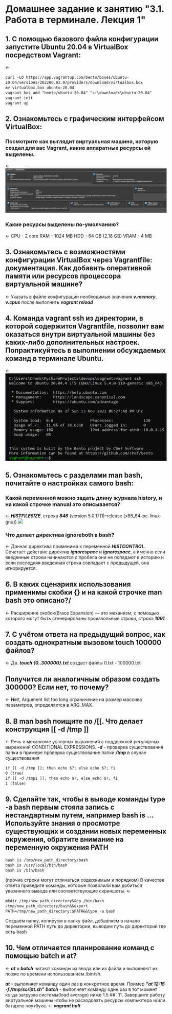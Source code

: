 # Домашнее задание к занятию "3.1. Работа в терминале. Лекция 1"
## 1. С помощью базового файла конфигурации запустите Ubuntu 20.04 в VirtualBox посредством Vagrant:
<- 

    curl -LO https://app.vagrantup.com/bento/boxes/ubuntu-20.04/versions/202206.03.0/providers/download/virtualbox.box
    mv virtualbox.box ubuntu-20.04
    vagrant box add "bento/ubuntu-20.04" "c:\downloads\ubuntu-20.04"
    vagrant init
    vagrant up
## 2. Ознакомьтесь с графическим интерфейсом VirtualBox:
### Посмотрите как выглядит виртуальная машина, которую создал для вас Vagrant, какие аппаратные ресурсы ей выделены. 
<-
![](/img/2022-11-13_21-04-19.png)
### Какие ресурсы выделены по-умолчанию?
<-
CPU - 2 core
RAM - 1024 MB
HDD - 64 GB (2,18 GB)
VRAM - 4 MB

## 3. Ознакомьтесь с возможностями конфигурации VirtualBox через Vagrantfile: документация. Как добавить оперативной памяти или ресурсов процессора виртуальной машине?
<- Указать в файле конфигурации необходимые значения ***v.memory***, ***v.cpus*** после выполнить ***vagrant reload***
## 4. Команда vagrant ssh из директории, в которой содержится Vagrantfile, позволит вам оказаться внутри виртуальной машины без каких-либо дополнительных настроек. Попрактикуйтесь в выполнении обсуждаемых команд в терминале Ubuntu.
<-
![](/img/2022-11-13_21-28-29.png)
## 5. Ознакомьтесь с разделами man bash, почитайте о настройках самого bash:
### Какой переменной можно задать длину журнала history, и на какой строчке manual это описывается?
<- ***HISTFILESIZE***, строка ***846*** (version 5.0.17(1)-release (x86_64-pc-linux-gnu)) ![](C:\Users\Crank\PycharmProjects\devops\img\2022-11-13_21-37-53.png)
### Что делает директива ignoreboth в bash?
<- Данная директива применима к переменной ***HISTCONTROL***. Сочетает действие директив ***ignorespace*** и ***ignorespace***, а именно если введенные строки начинаются с пробела они не попадают в историю и если последняя введенная строка совпадает с предыдущей, она игнорируется.
## 6. В каких сценариях использования применимы скобки {} и на какой строчке man bash это описано?/
<- Расширение скобок(Brace Expansion) — это механизм, с помощью которого могут быть сгенерированы произвольные строки, строка ***1091***
## 7. С учётом ответа на предыдущий вопрос, как создать однократным вызовом touch 100000 файлов? 
<- Да. ***touch {0..300000}.txt*** создаст файлы 0.txt - 100000.txt
## Получится ли аналогичным образом создать 300000? Если нет, то почему?
<-  ***Нет***, Argument list too long ограничение на размер массива параметров, определяется в ARG_MAX.
## 8. В man bash поищите по /\[\[. Что делает конструкция [[ -d /tmp ]]
<- 
Речь о механизме условных выражений c поддержкой регулярных выражений CONDITIONAL EXPRESSIONS. ***-d*** - проверка существования папки в примере проверка существование папки ***/tmp*** в случае существования 
    
    if [[ -d /tmp ]]; then echo $?; else echo $?; fi
    0 (true)
    if [[ -d /tmp1 ]]; then echo $?; else echo $?; fi
    1 (false)
## 9. Сделайте так, чтобы в выводе команды type -a bash первым стояла запись с нестандартным путем, например bash is ... Используйте знания о просмотре существующих и создании новых переменных окружения, обратите внимание на переменную окружения PATH
    bash is /tmp/new_path_directory/bash
    bash is /usr/local/bin/bash
    bash is /bin/bash
(прочие строки могут отличаться содержимым и порядком) В качестве ответа приведите команды, которые позволили вам добиться указанного вывода или соответствующие скриншоты.
<-

    mkdir /tmp/new_path_directory&&cp /bin/bash /tmp/new_path_directory/bash&&export PATH=/tmp/new_path_directory:$PATH&&type -a bash
Создаем папку, копируем в папку файл, добавляем в начало переменной PATH путь до директории, выводим путь до директорий где есть bash
## 10. Чем отличается планирование команд с помощью batch и at?
<-
***at*** и ***batch*** читают команды из ввода или из файла и выполняют их позже по времени использованием /bin/sh.

***at*** - выполняет команду один раз в конкретное время. Пример ***"at 12:15 -f /tmp/script.sh"***
***batch*** - выполняет команду один раз в тот момент когда загрузка системы(load average) ниже 1.5 
##` 11. Завершите работу виртуальной машины чтобы не расходовать ресурсы компьютера и/или батарею ноутбука.
<- ***vagrant halt***